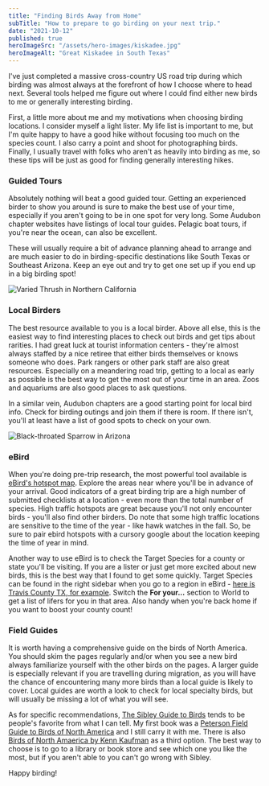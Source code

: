 ```yaml
---
title: "Finding Birds Away from Home"
subTitle: "How to prepare to go birding on your next trip."
date: "2021-10-12"
published: true
heroImageSrc: "/assets/hero-images/kiskadee.jpg"
heroImageAlt: "Great Kiskadee in South Texas"
---
```


I've just completed a massive cross-country US road trip during which birding was almost always at the forefront of how I choose where to head next. Several tools helped me figure out where I could find either new birds to me or generally interesting birding. 

First, a little more about me and my motivations when choosing birding locations. I consider myself a light lister. My life list is important to me, but I'm quite happy to have a good hike without focusing too much on the species count. I also carry a point and shoot for photographing birds. Finally, I usually travel with folks who aren't as heavily into birding as me, so these tips will be just as good for finding generally interesting hikes.

### Guided Tours
Absolutely nothing will beat a good guided tour. Getting an experienced birder to show you around is sure to make the best use of your time, especially if you aren't going to be in one spot for very long. Some Audubon chapter websites have listings of local tour guides. Pelagic boat tours, if you're near the ocean, can also be excellent.

These will usually require a bit of advance planning ahead to arrange and are much easier to do in birding-specific destinations like South Texas or Southeast Arizona. Keep an eye out and try to get one set up if you end up in a big birding spot!

![Varied Thrush in Northern California](/assets/finding-birds-away-from-home/varied-thrush.jpg "Varied Thrush are a PNW specialty bird. | Image by searchingforbirds.com")

### Local Birders
The best resource available to you is a local birder. Above all else, this is the easiest way to find interesting places to check out birds and get tips about rarities. I had great luck at tourist information centers - they're almost always staffed by a nice retiree that either birds themselves or knows someone who does. Park rangers or other park staff are also great resources. Especially on a meandering road trip, getting to a local as early as possible is the best way to get the most out of your time in an area. Zoos and aquariums are also good places to ask questions.

In a similar vein, Audubon chapters are a good starting point for local bird info. Check for birding outings and join them if there is room. If there isn't, you'll at least have a list of good spots to check on your own.

![Black-throated Sparrow in Arizona](/assets/finding-birds-away-from-home/black-throated-sparrow.jpg "Black-throated Sparrows can be found in the Southwestern US. | Image by searchingforbirds.com")

### eBird
When you're doing pre-trip research, the most powerful tool available is [eBird's hotspot map](ebird.org/hotspots). Explore the areas near where you'll be in advance of your arrival. Good indicators of a great birding trip are a high number of submitted checklists at a location - even more than the total number of species. High traffic hotspots are great because you'll not only encounter birds - you'll also find other birders. Do note that some high traffic locations are sensitive to the time of the year - like hawk watches in the fall. So, be sure to pair ebird hotspots with a cursory google about the location keeping the time of year in mind.

Another way to use eBird is to check the Target Species for a county or state you'll be visiting. If you are a lister or just get more excited about new birds, this is the best way that I found to get some quickly. Target Species can be found in the right sidebar when you go to a region in eBird - [here is Travis County TX, for example](https://ebird.org/targets?r1=US-TX-453&bmo=1&emo=12). Switch the **For your...** section to World to get a list of lifers for you in that area. Also handy when you're back home if you want to boost your county count!

### Field Guides
It is worth having a comprehensive guide on the birds of North America. You should skim the pages regularly and/or when you see a new bird always familiarize yourself with the other birds on the pages. A larger guide is especially relevant if you are travelling during migration, as you will have the chance of encountering many more birds than a local guide is likely to cover. Local guides are worth a look to check for local specialty birds, but will usually be missing a lot of what you will see.

As for specific recommendations, [The Sibley Guide to Birds](https://www.amazon.com/Sibley-Guide-Birds-2nd/dp/030795790X) tends to be people's favorite from what I can tell. My first book was a [Peterson Field Guide to Birds of North America](https://www.amazon.com/Peterson-Field-America-Second-Guides/dp/132877144X/ref=sr_1_1?keywords=peterson+guide+to+birds&qid=1638558803&s=books&sr=1-1) and I still carry it with me. There is also [Birds of North Amaerica by Kenn Kaufman](https://www.amazon.com/Birds-America-Kaufman-Guides-Flexicover/dp/0618132198/ref=sr_1_1?crid=2QTLPPCBRB2E5&keywords=kaufman+field+guide+to+birds+of+north+america&qid=1638558862&s=books&sprefix=knaufman%2Cstripbooks%2C208&sr=1-1) as a third option. The best way to choose is to go to a library or book store and see which one you like the most, but if you aren't able to you can't go wrong with Sibley.

Happy birding!








